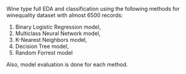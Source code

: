 Wine type full EDA and classification using the following methods for winequality dataset with almost 6500 records:

1. Binary Logistic Regression model,
2. Multiclass Neural Network model,
3. K-Nearest Neighbors model,
4. Decision Tree model,
5. Random Forrest model

Also, model evaluation is done for each method.
